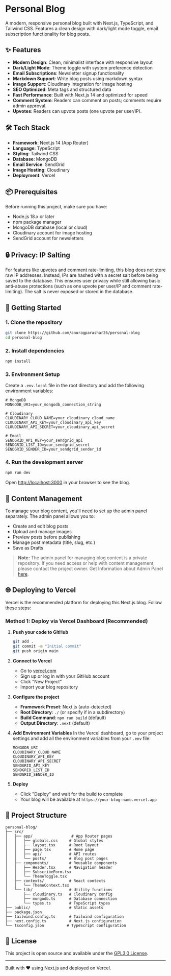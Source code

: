 # Personal Blog

A modern, responsive personal blog built with Next.js, TypeScript, and Tailwind CSS. Features a clean design with dark/light mode toggle, email subscription functionality for blog posts.

## ✨ Features

- **Modern Design**: Clean, minimalist interface with responsive layout
- **Dark/Light Mode**: Theme toggle with system preference detection
- **Email Subscriptions**: Newsletter signup functionality
- **Markdown Support**: Write blog posts using markdown syntax
- **Image Support**: Cloudinary integration for image hosting
- **SEO Optimized**: Meta tags and structured data
- **Fast Performance**: Built with Next.js 14 and optimized for speed
- **Comment System**: Readers can comment on posts; comments require admin approval.
- **Upvotes**: Readers can upvote posts (one upvote per user/IP).

## 🛠️ Tech Stack

- **Framework**: Next.js 14 (App Router)
- **Language**: TypeScript
- **Styling**: Tailwind CSS
- **Database**: MongoDB
- **Email Service**: SendGrid
- **Image Hosting**: Cloudinary
- **Deployment**: Vercel

## 📦 Prerequisites

Before running this project, make sure you have:

- Node.js 18.x or later
- npm package manager
- MongoDB database (local or cloud)
- Cloudinary account for image hosting
- SendGrid account for newsletters

## 🔒 Privacy: IP Salting

For features like upvotes and comment rate-limiting, this blog does not store raw IP addresses. Instead, IPs are hashed with a secret salt before being saved to the database. This ensures user privacy while still allowing basic anti-abuse protections (such as one upvote per user/IP and comment rate-limiting). The salt is never exposed or stored in the database.

## 🚀 Getting Started

### 1. Clone the repository

```bash
git clone https://github.com/anuragparashar26/personal-blog
cd personal-blog
```

### 2. Install dependencies

```bash
npm install
```

### 3. Environment Setup

Create a `.env.local` file in the root directory and add the following environment variables:

```env
# MongoDB
MONGODB_URI=your_mongodb_connection_string

# Cloudinary
CLOUDINARY_CLOUD_NAME=your_cloudinary_cloud_name
CLOUDINARY_API_KEY=your_cloudinary_api_key
CLOUDINARY_API_SECRET=your_cloudinary_api_secret

# Email
SENDGRID_API_KEY=your_sendgrid_api
SENDGRID_LIST_ID=your_sendgrid_secret
SENDGRID_SENDER_ID=your_sendgrid_sender_id
```

### 4. Run the development server

```bash
npm run dev
```

Open [http://localhost:3000](http://localhost:3000) in your browser to see the blog.

## 📝 Content Management

To manage your blog content, you'll need to set up the admin panel separately. The admin panel allows you to:

- Create and edit blog posts
- Upload and manage images
- Preview posts before publishing
- Manage post metadata (title, slug, etc.)
- Save as Drafts

> **Note:** The admin panel for managing blog content is a private repository. If you need access or help with content management, please contact the project owner. Get Information about Admin Panel [here](assets/ADMIN_PANEL_README.md).

## 🌐 Deploying to Vercel

Vercel is the recommended platform for deploying this Next.js blog. Follow these steps:

### Method 1: Deploy via Vercel Dashboard (Recommended)

1. **Push your code to GitHub**

   ```bash
   git add .
   git commit -m "Initial commit"
   git push origin main
   ```

2. **Connect to Vercel**

   - Go to [vercel.com](https://vercel.com)
   - Sign up or log in with your GitHub account
   - Click "New Project"
   - Import your blog repository

3. **Configure the project**

   - **Framework Preset**: Next.js (auto-detected)
   - **Root Directory**: `./` (or specify if in a subdirectory)
   - **Build Command**: `npm run build` (default)
   - **Output Directory**: `.next` (default)

4. **Add Environment Variables**
   In the Vercel dashboard, go to your project settings and add all the environment variables from your `.env` file:

   ```
   MONGODB_URI
   CLOUDINARY_CLOUD_NAME
   CLOUDINARY_API_KEY
   CLOUDINARY_API_SECRET
   SENDGRID_API_KEY
   SENDGRID_LIST_ID
   SENDGRID_SENDER_ID
   ```

5. **Deploy**
   - Click "Deploy" and wait for the build to complete
   - Your blog will be available at `https://your-blog-name.vercel.app`

## 📁 Project Structure

```
personal-blog/
├── src/
│   ├── app/                 # App Router pages
│   │   ├── globals.css     # Global styles
│   │   ├── layout.tsx      # Root layout
│   │   ├── page.tsx        # Home page
│   │   ├── api/            # API routes
│   │   └── posts/          # Blog post pages
│   ├── components/         # Reusable components
│   │   ├── Header.tsx      # Navigation header
│   │   ├── SubscribeForm.tsx
│   │   └── ThemeToggle.tsx
│   ├── contexts/           # React contexts
│   │   └── ThemeContext.tsx
│   └── lib/                # Utility functions
│       ├── cloudinary.ts   # Cloudinary config
│       ├── mongodb.ts      # Database connection
│       └── types.ts        # TypeScript types
├── public/                 # Static assets
├── package.json
├── tailwind.config.ts      # Tailwind configuration
├── next.config.ts          # Next.js configuration
└── tsconfig.json          # TypeScript configuration
```

## 📄 License

This project is open source and available under the [GPL3.0 License](LICENSE).

---

Built with ❤️ using Next.js and deployed on Vercel.
